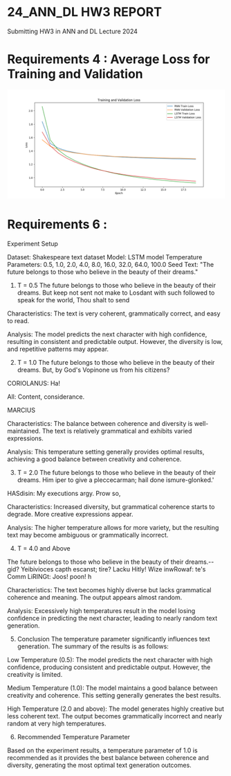 # 24_ANN_DL HW3 REPORT
Submitting HW3 in ANN and DL Lecture 2024

# Requirements 4 : Average Loss for Training and Validation
<img src="./loss_plot.png">

# Requirements 6 : 

Experiment Setup

Dataset: Shakespeare text dataset
Model: LSTM model
Temperature Parameters: 0.5, 1.0, 2.0, 4.0, 8.0, 16.0, 32.0, 64.0, 100.0
Seed Text: "The future belongs to those who believe in the beauty of their dreams."

1. T = 0.5
The future belongs to those who believe in the beauty of their dreams.
But keep not sent not make to Losdant with such followed to speak for the world,
Thou shalt to send

Characteristics: The text is very coherent, grammatically correct, and easy to read.

Analysis: The model predicts the next character with high confidence, resulting in consistent and predictable output. However, the diversity is low, and repetitive patterns may appear.

2. T = 1.0
The future belongs to those who believe in the beauty of their dreams.
But, by God's Vopinone us from his citizens?

CORIOLANUS:
Ha!

All:
Content, considerance.

MARCIUS

Characteristics: The balance between coherence and diversity is well-maintained. The text is relatively grammatical and exhibits varied expressions.

Analysis: This temperature setting generally provides optimal results, achieving a good balance between creativity and coherence.

3. T = 2.0
The future belongs to those who believe in the beauty of their dreams.
Him iper to give a
pleccecarman; hail done ismure-glonked.'

HASdisin:
My executions argy. Prow so,

Characteristics: Increased diversity, but grammatical coherence starts to degrade. More creative expressions appear.

Analysis: The higher temperature allows for more variety, but the resulting text may become ambiguous or grammatically incorrect.

4. T = 4.0 and Above

The future belongs to those who believe in the beauty of their dreams.--gid?
Yeibivioces capth
escanst; tire? Lacku Hitly!
Wize inwRowaf: te's Comm
LiRINGt:
Joos! poon!
h

Characteristics: The text becomes highly diverse but lacks grammatical coherence and meaning. The output appears almost random.

Analysis: Excessively high temperatures result in the model losing confidence in predicting the next character, leading to nearly random text generation.

5. Conclusion
The temperature parameter significantly influences text generation. The summary of the results is as follows:

Low Temperature (0.5): The model predicts the next character with high confidence, producing consistent and predictable output. However, the creativity is limited.

Medium Temperature (1.0): The model maintains a good balance between creativity and coherence. This setting generally generates the best results.

High Temperature (2.0 and above): The model generates highly creative but less coherent text. The output becomes grammatically incorrect and nearly random at very high temperatures.

6. Recommended Temperature Parameter

Based on the experiment results, a temperature parameter of 1.0 is recommended as it provides the best balance between coherence and diversity, generating the most optimal text generation outcomes.